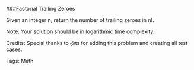 ###Factorial Trailing Zeroes

Given an integer n, return the number of trailing zeroes in n!.

Note: Your solution should be in logarithmic time complexity.

Credits:
Special thanks to @ts for adding this problem and creating all test cases.

Tags: Math
